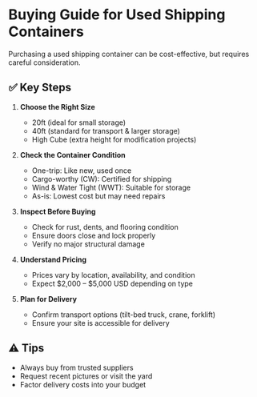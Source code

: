 # Buying Guide for Used Shipping Containers  

Purchasing a used shipping container can be cost-effective, but requires careful consideration.  

## ✅ Key Steps  

1. **Choose the Right Size**  
   - 20ft (ideal for small storage)  
   - 40ft (standard for transport & larger storage)  
   - High Cube (extra height for modification projects)  

2. **Check the Container Condition**  
   - One-trip: Like new, used once  
   - Cargo-worthy (CW): Certified for shipping  
   - Wind & Water Tight (WWT): Suitable for storage  
   - As-is: Lowest cost but may need repairs  

3. **Inspect Before Buying**  
   - Check for rust, dents, and flooring condition  
   - Ensure doors close and lock properly  
   - Verify no major structural damage  

4. **Understand Pricing**  
   - Prices vary by location, availability, and condition  
   - Expect $2,000 – $5,000 USD depending on type  

5. **Plan for Delivery**  
   - Confirm transport options (tilt-bed truck, crane, forklift)  
   - Ensure your site is accessible for delivery  

## ⚠️ Tips  
- Always buy from trusted suppliers  
- Request recent pictures or visit the yard  
- Factor delivery costs into your budget  
